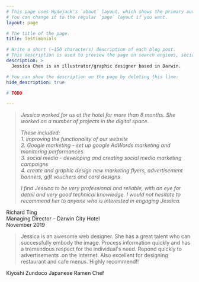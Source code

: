 ```yaml
---
# This page uses Hydejack's `about` layout, which shows the primary author's picture and about text at the top.
# You can change it to the regular `page` layout if you want.
layout: page

# The title of the page.
title: Testimonials

# Write a short (~150 characters) description of each blog post.
# This description is used to preview the page on search engines, social media, etc.
description: >
  Jessica Chen is an illustrator/graphic designer based in Darwin.

# You can show the description on the page by deleting this line:
hide_description: true

# TODO

---
```




> *Jessica worked for us at the hotel for more than 8 months. She worked on a number of projects in the digital space.*
>
> *These included:*  
> *1. improving the functionality of our website*  
> *2. Google marketing - set up google AdWords marketing and monitoring performances*  
> *3. social media - developing and creating social media marketing campaigns*  
> *4. create and graphic design new marketing flyers, advertisement banners, gift vouchers and card designs*  
>
> *I find Jessica to be very professional and reliable, with an eye for detail and very good technical knowledge. I would not hesitate to recommend her to anyone who is interested in engaging Jessica.*

Richard Ting  
Managing Director – Darwin City Hotel  
November 2019 


> Jessica is an awesome web designer. 
> She has a great talent who can successfully embody the image. Process information quickly and has a tremendous respect for the individual's need. Repond quickly to advertisements .on the Internet. Also excellent for designing restaurant and cafe menus. Highly recommend!!

Kiyoshi Zundoco
Japanese Ramen Chef